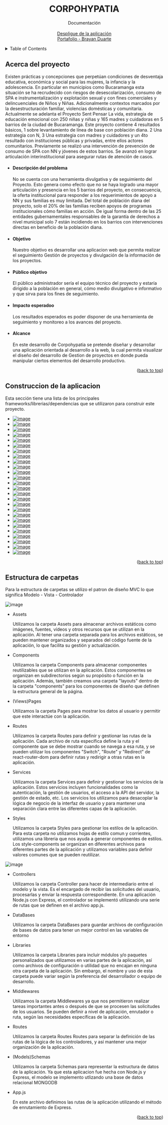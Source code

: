 <a name="readme-top"></a>

<br />
<div align="center">
  


  <h1 align="center">CORPOHYPATIA</h1>

  <p align="center">
    Documentación
    <br />
    <br />
    <a href="https://5-corpohypatiapatia-corpohypatia-front-end.vercel.app/">Despligue de la aplicación</a>
    <br />
    <a href="https://brayanduarte.vercel.app/">Portafolio - Brayan Duarte</a>
  </p>
</div>

<details>
  <summary>Table of Contents</summary>
  <ol>
    <li><a href="#Acerca-del-proyecto">Acerca del proyecto</a></li>
    <li><a href="#Construccion-de-la-aplicacion">Construcción de la aplicación</a></li>
    <li><a href="#Estructura-de-carpetas">Estructura de carpetas</a></li>
  </ol>
</details>

## Acerca del proyecto

Existen prácticas y concepciones que perpetúan condiciones de desventaja educativa, económica y social para las mujeres, la infancia y la adolescencia. En particular en municipios como Bucaramanga esta situación se ha recrudecido con riesgos de desescolarización, consumo de SPA e instrumentalización y explotación sexual y con fines comerciales y delincuenciales de Niños y Niñas. Adicionalmente contextos marcados por la desestructuración familiar, violencias domésticas y comunitaria. Actualmente se adelanta el Proyecto Sent Pensar La vida, estrategia de educación emocional con 250 niñas y niñas y 165 madres y cuidadoras en 5 barrios de la ciudad de Bucaramanga. Este proyecto contiene 4 resultados básicos, 1 sobre levantamiento de línea de base con población diana. 2 Una estrategia con N, 3 Una estrategia con madres y cuidadores y un 4to resultado con instituciones públicas y privadas, entre ellos actores comunitarios. Previamente se realizó una intervención de prevención de consumo de SPA con NN y jóvenes de estos barrios. Se avanzó en lograr articulación interinstitucional para asegurar rutas de atención de casos.

* <h4>Descripción del problema</h4>

  No se cuenta con una herramienta divulgativa y de seguimiento del Proyecto. Esto genera como efecto que no se haya logrado una mayor articulación y presencia en      los 5 barrios del proyecto, en consecuencia, la oferta institucional para responder a los requerimientos de apoyo a NN y sus familias es muy limitada. Del total de población diana del proyecto, solo el 20% de las familias reciben apoyos de programas institucionales cómo familias en acción. De igual forma dentro de las 25 entidades gubernamentales responsables de la garantía de derechos a nivel municipal solo 7 están incidiendo en los barrios con intervenciones directas en beneficio de la población diana.
  
* <h4>Objetivo</h4>

  Nuestro objetivo es desarrollar una aplicacion web que permita realizar el seguimiento Gestión de  proyectos y divulgación de la información de los proyectos.

* <h4>Público objetivo</h4>

  El público administrador sería el equipo técnico del proyecto y estaría dirigido a la población en general, cómo medio divulgativo e informativo y que sirva para los fines de seguimiento.

* <h4>Impacto esperadoo</h4>

  Los resultados esperados es poder disponer de una herramienta de seguimiento y monitoreo a los avances del proyecto.

* <h4>Alcance</h4>
  En este desarrollo de Corpohypatia se pretende diseñar y desarrollar una aplicación orientada al desarrollo a la  web, la cual permita visualizar el diseño del desarrollo de Gestion de proyectos en  donde pueda manipular ciertos elementos del desarrollo productivo.

<p align="right">(<a href="#readme-top">back to top</a>)</p>

## Construccion de la aplicacion

Esta sección tiene una lista de los principales frameworks/librerias/dependencias que se utilizaron para construir este proyecto.

* <a href="https://mui.com/">![image](https://user-images.githubusercontent.com/50422794/224225789-80fa4479-5cb5-42c6-9381-0fccd9f66c41.png)</a>
* <a href="https://axios-http.com/docs/intro">![image](https://user-images.githubusercontent.com/50422794/224225870-123a59fd-68ca-4f7c-8114-f7871c8db42f.png)</a>
* <a href="https://getbootstrap.com/">![image](https://user-images.githubusercontent.com/50422794/224226051-3752136c-0707-4e40-b363-cace649151b2.png)</a>
* <a href="https://www.chartjs.org/">![image](https://user-images.githubusercontent.com/50422794/224226096-b7562ddf-8272-44ed-9760-35642e5bbfcd.png)</a>
* <a href="https://formik.org/docs/overview">![image](https://user-images.githubusercontent.com/50422794/224226141-ec3773b5-c2d8-4126-8654-bb91eea6e978.png)</a>
* <a href="https://jquery.com/">![image](https://user-images.githubusercontent.com/50422794/224226194-267cc86a-37ba-4b64-b5ee-6d0a47457acc.png)</a>
* <a href="https://www.npmjs.com/package/react-confirm-alert">![image](https://user-images.githubusercontent.com/50422794/224226273-6659e772-4069-428a-bea5-d78b85fbc6b2.png)</a>
* <a href="https://www.npmjs.com/package/helmet">![image](https://user-images.githubusercontent.com/50422794/224226351-922a0444-24a0-4cfb-98a5-b7359f2e872e.png)</a>
* <a href="https://react-icons.github.io/react-icons/">![image](https://user-images.githubusercontent.com/50422794/224226442-6c2343fc-ab47-4dfc-9681-23af4a2fa7f2.png)</a>
* <a href="https://www.npmjs.com/package/react-paginate">![image](https://user-images.githubusercontent.com/50422794/224226553-7f706d3a-e003-47d1-8e46-ed42a2e10006.png)</a>
* <a href="http://pdfmake.org/#/">![image](https://user-images.githubusercontent.com/50422794/224226675-f48be50a-f1dc-4b76-8ac1-a71d6357360c.png)</a>
* <a href="https://reactrouter.com/en/main">![image](https://user-images.githubusercontent.com/50422794/224226751-4f41e53e-ac12-4a56-afe2-77e3a79f0849.png)</a>
* <a href="https://styled-components.com/">![image](https://user-images.githubusercontent.com/50422794/224226826-83c7dee1-1f63-479e-a5e9-27ec880090b8.png)</a>
* <a href="https://sweetalert2.github.io/#native_link#">![image](https://user-images.githubusercontent.com/50422794/224226953-a623b701-9936-4703-8912-146dba498f2c.png)</a>
* <a href="https://nodejs.org/es/">![image](https://user-images.githubusercontent.com/50422794/215834151-4c767188-7bfa-406e-9967-9c07dc4f737f.png)</a>
* <a href="https://jestjs.io/">![image](https://user-images.githubusercontent.com/50422794/224225170-f7d40b73-9d04-4cca-9403-ba8ba0ebb9f8.png)</a>
* <a href="https://testing-library.com/">![image](https://user-images.githubusercontent.com/50422794/224225264-65731555-859b-412f-89df-660d357c92db.png)</a>
* <a href="https://expressjs.com/es/">![image](https://user-images.githubusercontent.com/50422794/224217240-545381c4-9cbe-4e57-a68f-46e957f42e96.png)</a>
* <a href="https://www.mongodb.com/">![image](https://user-images.githubusercontent.com/50422794/224217313-3bc5280e-8bec-469f-b245-c16757261950.png)</a>
* <a href="https://www.npmjs.com/package/bcryptjs">![image](https://user-images.githubusercontent.com/50422794/224215696-3472debe-fcc5-4d5f-9ecb-206a804da505.png)</a>
* <a href="https://www.npmjs.com/package/cors">![image](https://user-images.githubusercontent.com/50422794/224216254-58b34b97-ccbb-46a1-ac12-336786d80cbf.png)</a>
* <a href="https://www.npmjs.com/package/dotenv">![image](https://user-images.githubusercontent.com/50422794/224216603-c62d9a17-1f42-46f9-8fa9-8b02e1be39e9.png)</a>
* <a href="https://www.npmjs.com/package/jsonwebtoken">![image](https://user-images.githubusercontent.com/50422794/224216708-28736fcc-e14b-4266-84b7-66e3f49032ee.png)</a>
* <a href="https://www.npmjs.com/package/multer">![image](https://user-images.githubusercontent.com/50422794/224216810-ed2ba4ca-9343-45f3-b7d9-2875d08bda2a.png)</a>
* <a href="https://www.npmjs.com/package/nodemailer">![image](https://user-images.githubusercontent.com/50422794/224216897-8016b0b3-1696-483c-9eb4-1da51d8773b5.png)</a>
* <a href="https://nodemon.io/">![image](https://user-images.githubusercontent.com/50422794/224217148-bcddc480-243c-4164-8600-acbf8991c010.png)</a>


<p align="right">(<a href="#readme-top">back to top</a>)</p>


## Estructura de carpetas

Para la estructura de carpetas se utilizo el patron de diseño MVC lo que significa Modelo - Vista - Controlador

![image](https://user-images.githubusercontent.com/50422794/224224255-86755d46-155b-40b0-ade3-7669a3ff5189.png)

* Assets

  Utilizamos la carpeta Assets para almacenar archivos estáticos como imágenes, fuentes, vídeos y otros recursos que se utilizan en la aplicación. Al tener una carpeta separada para los archivos estáticos, se pueden mantener organizados y separados del código fuente de la aplicación, lo que facilita su gestión y actualización.

* Components

  Utilizamos la carpeta Components para almacenar componentes reutilizables que se utilizan en la aplicación. Estos componentes se organizan en subdirectorios según su propósito o función en la aplicación. Además, también creamos una carpeta "layouts" dentro de la carpeta "components" para los componentes de diseño que definen la estructura general de la página.

* (Views)Pages

  Utilizamos la carpeta Pages para mostrar los datos al usuario y permitir que este interactúe con la aplicación.

* Routes

  Utilizamos la carpeta Routes para definir y gestionar las rutas de la aplicación. Cada archivo de ruta específica define la ruta y el componente que se debe mostrar cuando se navega a esa ruta, y se pueden utilizar los componentes "Switch", "Route" y "Redirect" de react-router-dom para definir rutas y redirigir a otras rutas en la aplicación.

* Services

  Utilizamos la carpeta Services para definir y gestionar los servicios de la aplicación. Estos servicios incluyen funcionalidades como la autenticación, la gestión de usuarios, el acceso a la API del servidor, la gestión de estado, etc. Los servicios los utilizamos para desacoplar la lógica de negocio de la interfaz de usuario y para mantener una separación clara entre las diferentes capas de la aplicación.

* Styles

  Utilizamos la carpeta Styles para gestionar los estilos de la aplicación. Para esta carpeta no utilizamos hojas de estilo comun y corrientes, utilizamos una libreria que nos ayuda a generar componentes de estilos. Los style-components se organizan en diferentes archivos para diferentes partes de la aplicación y utilizamos variables para definir valores comunes que se pueden reutilizar.
  
![image](https://user-images.githubusercontent.com/50422794/224220711-c70679b4-041f-45bb-921d-dfd55930a8ad.png)

* Controllers

  Utilizamos la carpeta Controller para hacer de intermediario entre el modelo y la vista. Es el encargado de recibir las solicitudes del usuario, procesarlas y enviar la respuesta correspondiente. En una aplicación Node.js con Express, el controlador se implementó utilizando una serie de rutas que se definen en el archivo app.js.

* DataBases

  Utilizamos la carpeta DataBases para guardar archivos de configuración de bases de datos para tener un mejor control en las variables de entorno

* Libraries

  Utilizamos la carpeta Libraries para incluir módulos y/o paquetes personalizados que utilizamos en varias partes de la aplicación, así como archivos de configuración o utilidad que no encajan en ninguna otra carpeta de la aplicación. Sin embargo, el nombre y uso de esta carpeta puede variar según la preferencia del desarrollador o equipo de desarrollo.

* Middlewares

  Utilizamos la carpeta Middlewares ya que nos permitieron realizar tareas importantes antes o después de que se procesen las solicitudes de los usuarios. Se pueden definir a nivel de aplicación, enrutador o ruta, según las necesidades específicas de la aplicación.

* Routes

  Utilizamos la carpeta Routes Routes para separar la definición de las rutas de la lógica de los controladores, y así mantener una mejor organización de la aplicación.

* (Models)Schemas

  Utilizamos la carpeta Schemas para representar la estructura de datos de la aplicación. Ya que esta aplicacion fue hecha con Node.js y Express, el modelo se implemento utlizando una base de datos relacional MONGODB

* App.js

  En este archivo definimos las rutas de la aplicación utilizando el método de enrutamiento de Express.

<p align="right">(<a href="#readme-top">back to top</a>)</p>
